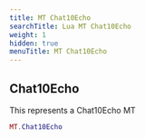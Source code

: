 ```yaml
---
title: MT Chat10Echo
searchTitle: Lua MT Chat10Echo
weight: 1
hidden: true
menuTitle: MT Chat10Echo
---
```

## Chat10Echo

This represents a Chat10Echo MT
```lua
MT.Chat10Echo
```